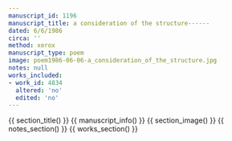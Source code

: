 ```yaml
---
manuscript_id: 1196
manuscript_title: a consideration of the structure------
dated: 6/6/1986
circa: ''
method: xerox
manuscript_type: poem
image: poem1986-06-06-a_consideration_of_the_structure.jpg
notes: null
works_included:
- work_id: 4834
  altered: 'no'
  edited: 'no'
---
```


{{ section_title() }}
{{ manuscript_info() }}
{{ section_image() }}
{{ notes_section() }}
{{ works_section() }}
